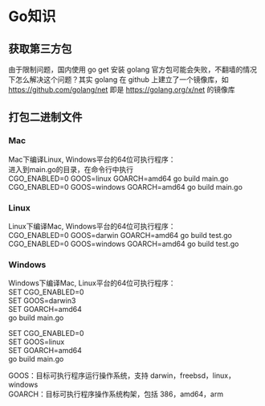 # Go知识
## 获取第三方包
由于限制问题，国内使用 go get 安装 golang 官方包可能会失败，不翻墙的情况下怎么解决这个问题？其实 golang 在 github 上建立了一个镜像库，如 https://github.com/golang/net 即是 https://golang.org/x/net 的镜像库

## 打包二进制文件    
### Mac    
Mac下编译Linux, Windows平台的64位可执行程序：  
进入到main.go的目录，在命令行中执行  
CGO_ENABLED=0 GOOS=linux GOARCH=amd64 go build main.go  
CGO_ENABLED=0 GOOS=windows GOARCH=amd64 go build main.go  

### Linux  
Linux下编译Mac, Windows平台的64位可执行程序：  
CGO_ENABLED=0 GOOS=darwin GOARCH=amd64 go build test.go  
CGO_ENABLED=0 GOOS=windows GOARCH=amd64 go build test.go  

### Windows  
Windows下编译Mac, Linux平台的64位可执行程序：  
SET CGO_ENABLED=0  
SET GOOS=darwin3  
SET GOARCH=amd64  
go build main.go  

SET CGO_ENABLED=0  
SET GOOS=linux  
SET GOARCH=amd64  
go build main.go  

GOOS：目标可执行程序运行操作系统，支持 darwin，freebsd，linux，windows  
GOARCH：目标可执行程序操作系统构架，包括 386，amd64，arm  